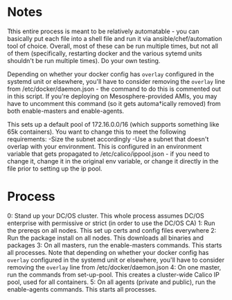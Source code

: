 # Notes
Tthis entire process is meant to be relatively automatable - you can basically put each file into a shell file and run it via ansible/chef/automation tool of choice.  Overall, most of these can be run multiple times, but not all of them (specifically, restarting docker and the various sytemd units shouldn't be run multiple times).  Do your own testing.

Depending on whether your docker config has `overlay` configured in the systemd unit or elsewhere, you'll have to consider removing the `overlay` line from /etc/docker/daemon.json - the command to do this is commented out in this script.  If you're deploying on Mesosphere-provided AMIs, you may have to uncomment this command (so it gets automa†ically removed) from both enable-masters and enable-agents.

 This sets up a default pool of 172.16.0.0/16 (which supports something like 65k containers).  You want to change this to meet the following requirements:
-Size the subnet accordingly
-Use a subnet that doesn't overlap with your environment.
This is configured in an environment variable that gets propagated to /etc/calico/ippool.json - if you need to change it, change it in the original env variable, or change it directly in the file prior to setting up the ip pool.

# Process
0: Stand up your DC/OS cluster.  This whole process assumes DC/OS enterprise with permissive or strict (in order to use the DC/OS CA)
1: Run the prereqs on all nodes.  This set up certs and config files everywhere
2: Run the package install on all nodes.  This downloads all binaries and packages
3: On all masters, run the enable-masters commands.  This starts all processes.  Note that depending on whether your docker config has `overlay` configured in the systemd unit or elsewhere, you'll have to consider removing the `overlay` line from /etc/docker/daemon.json
4: On one master, run the commands from set-up-pool.  This creates a cluster-wide Calico IP pool, used for all containers.
5: On all agents (private and public), run the enable-agents commands.  This starts all processes.